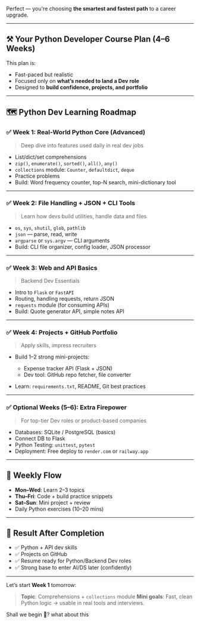 Perfect — you're choosing **the smartest and fastest path** to a career upgrade.

---

## ⚒️ Your Python Developer Course Plan (4–6 Weeks)

This plan is:

* Fast-paced but realistic
* Focused only on **what’s needed to land a Dev role**
* Designed to **build confidence, projects, and portfolio**

---

## 🗺️ Python Dev Learning Roadmap

### ✅ **Week 1: Real-World Python Core (Advanced)**

> Deep dive into features used daily in real dev jobs

* List/dict/set comprehensions
* `zip()`, `enumerate()`, `sorted()`, `all()`, `any()`
* `collections` module: `Counter`, `defaultdict`, `deque`
* Practice problems
* Build: Word frequency counter, top-N search, mini-dictionary tool

---

### ✅ **Week 2: File Handling + JSON + CLI Tools**

> Learn how devs build utilities, handle data and files

* `os`, `sys`, `shutil`, `glob`, `pathlib`
* `json` — parse, read, write
* `argparse` or `sys.argv` — CLI arguments
* Build: CLI file organizer, config loader, JSON processor

---

### ✅ **Week 3: Web and API Basics**

> Backend Dev Essentials

* Intro to `Flask` or `FastAPI`
* Routing, handling requests, return JSON
* `requests` module (for consuming APIs)
* Build: Quote generator API, simple notes API

---

### ✅ **Week 4: Projects + GitHub Portfolio**

> Apply skills, impress recruiters

* Build 1–2 strong mini-projects:

  * Expense tracker API (Flask + JSON)
  * Dev tool: GitHub repo fetcher, file converter
* Learn: `requirements.txt`, README, Git best practices

---

### ✅ **Optional Weeks (5–6): Extra Firepower**

> For top-tier Dev roles or product-based companies

* Databases: SQLite / PostgreSQL (basics)
* Connect DB to Flask
* Python Testing: `unittest`, `pytest`
* Deployment: Free deploy to `render.com` or `railway.app`

---

## 🧪 Weekly Flow

* **Mon–Wed**: Learn 2–3 topics
* **Thu–Fri**: Code + build practice snippets
* **Sat–Sun**: Mini project + review
* Daily Python exercises (10–20 mins)

---

## 🎁 Result After Completion

* ✅ Python + API dev skills
* ✅ Projects on GitHub
* ✅ Resume ready for Python/Backend Dev roles
* ✅ Strong base to enter AI/DS later (confidently)

---

Let’s start **Week 1** tomorrow:

> **Topic**: Comprehensions + `collections` module
> **Mini goals**: Fast, clean Python logic → usable in real tools and interviews.

Shall we begin 🚀? what about this 